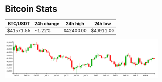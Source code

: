 # Bitcoin Stats

BTC/USDT|24h change|24h high|24h low|
|---|---|---|---|
|$41571.55|-1.22%|$42400.00|$40911.00|

<img src="./chart.svg">
